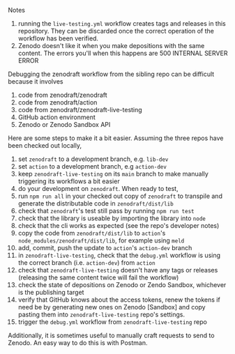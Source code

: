 Notes

1. running the `live-testing.yml` workflow creates tags and releases in this repository. They can be discarded once the correct operation of the workflow has been verified.
1. Zenodo doesn't like it when you make depositions with the same content. The errors you'll when this happens are 500 INTERNAL SERVER ERROR


Debugging the zenodraft workflow from the sibling repo can be difficult because it involves
1. code from zenodraft/zenodraft
1. code from zenodraft/action
1. code from zenodraft/zenodraft-live-testing
1. GitHub action environment
1. Zenodo or Zenodo Sandbox API

Here are some steps to make it a bit easier. Assuming the three repos have been checked out locally,

1. set `zenodraft` to a development branch, e.g. `lib-dev`
1. set `action` to a development branch, e.g `action-dev`
1. keep `zenodraft-live-testing` on its `main` branch to make manually triggering its workflows a bit easier
1. do your development on `zenodraft`. When ready to test,
1. run `npm run all` in your checked out copy of `zenodraft` to transpile and generate the distributable code in `zenodraft/dist/lib`
1. check that `zenodraft`'s test still pass by running `npm run test`
1. check that the library is useable by importing the library into `node`
1. check that the cli works as expected (see the repo's developer notes)
1. copy the code from `zenodraft/dist/lib` to `action`'s `node_modules/zenodraft/dist/lib`, for example using `meld`
1. add, commit, push the update to `action`'s `action-dev` branch
1. in `zenodraft-live-testing`, check that the `debug.yml` workflow is using the correct branch (i.e. `action-dev`) from `action`
1. check that `zenodraft-live-testing` doesn't have any tags or releases (releasing the same content twice will fail the workflow)
1. check the state of depositions on Zenodo or Zendo Sandbox, whichever is the publishing target
1. verify that GitHub knows about the access tokens, renew the tokens if need be by generating new ones on Zenodo [Sandbox] and copy pasting them into `zenodraft-live-testing` repo's settings.
1. trigger the `debug.yml` workflow from `zenodraft-live-testing` repo

Additionally, it is sometimes useful to manually craft requests to send to Zenodo. An easy way to do this is with Postman.
